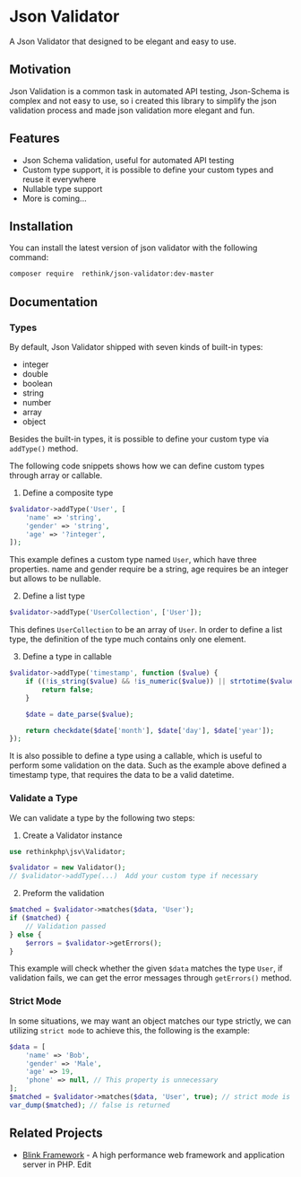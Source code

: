 # Json Validator

A Json Validator that designed to be elegant and easy to use. 

## Motivation

Json Validation is a common task in automated API testing, Json-Schema is complex and not easy to use, so i
created this library to simplify the json validation process and made json validation more elegant and fun.

## Features

* Json Schema validation, useful for automated API testing
* Custom type support, it is possible to define your custom types and reuse it everywhere
* Nullable type support
* More is coming...


## Installation

You can install the latest version of json validator with the following command:

```bash
composer require  rethink/json-validator:dev-master 
```

## Documentation

### Types

By default, Json Validator shipped with seven kinds of built-in types:

- integer
- double
- boolean
- string
- number
- array
- object

Besides the built-in types, it is possible to define your custom type via `addType()` method.

The following code snippets shows how we can define custom types through array or callable.

1. Define a composite type 

```php
$validator->addType('User', [
    'name' => 'string',
    'gender' => 'string',
    'age' => '?integer',
]);
```

This example defines a custom type named `User`, which have three properties. name and gender require be a
string, age requires be an integer but allows to be nullable.

2. Define a list type

```php
$validator->addType('UserCollection', ['User']);
```

This defines `UserCollection` to be an array of `User`. In order to define a list type, the definition of the type much 
contains only one element.


3. Define a type in callable

```php
$validator->addType('timestamp', function ($value) {
    if ((!is_string($value) && !is_numeric($value)) || strtotime($value) === false) {
        return false;
    }

    $date = date_parse($value);

    return checkdate($date['month'], $date['day'], $date['year']);
});
```

It is also possible to define a type using a callable, which is useful to perform some validation on the data. Such as 
the example above defined a timestamp type, that requires the data to be a valid datetime.

### Validate a Type

We can validate a type by the following two steps:

1. Create a Validator instance

```php
use rethinkphp\jsv\Validator;

$validator = new Validator();
// $validator->addType(...)  Add your custom type if necessary
```

2. Preform the validation

```php
$matched = $validator->matches($data, 'User');
if ($matched) {
    // Validation passed
} else {
    $errors = $validator->getErrors();
}
```

This example will check whether the given `$data` matches the type `User`, if validation fails, we can get the error 
messages  through `getErrors()` method.


### Strict Mode

In some situations, we may want an object matches our type strictly, we can utilizing `strict mode` to achieve this,
the following is the example:

```php
$data = [
    'name' => 'Bob',
    'gender' => 'Male',
    'age' => 19,
    'phone' => null, // This property is unnecessary
];
$matched = $validator->matches($data, 'User', true); // strict mode is turned on
var_dump($matched); // false is returned
```


## Related Projects

* [Blink Framework](https://github.com/bixuehujin/blink) - A high performance web framework and application server in PHP. Edit



